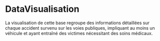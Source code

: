 # DataVisualisation
La visualisation de cette base regroupe des informations détaillées sur chaque accident survenu sur les voies publiques, impliquant au moins un véhicule et ayant entraîné des victimes nécessitant des soins médicaux.
